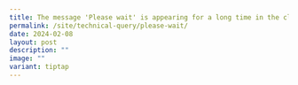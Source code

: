 ```yaml
---
title: The message 'Please wait' is appearing for a long time in the client program
permalink: /site/technical-query/please-wait/
date: 2024-02-08
layout: post
description: ""
image: ""
variant: tiptap
---
```

